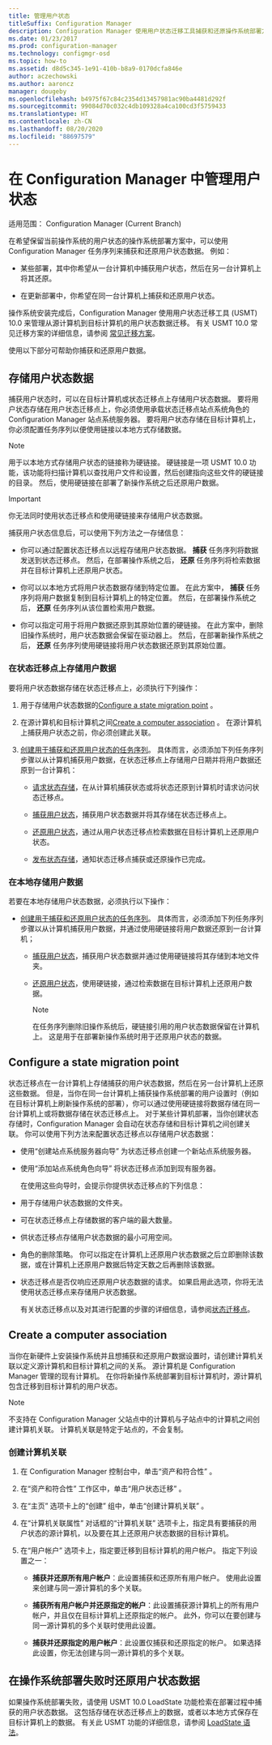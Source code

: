 ```yaml
---
title: 管理用户状态
titleSuffix: Configuration Manager
description: Configuration Manager 使用用户状态迁移工具捕获和还原操作系统部署方案中的用户状态数据。
ms.date: 01/23/2017
ms.prod: configuration-manager
ms.technology: configmgr-osd
ms.topic: how-to
ms.assetid: d8d5c345-1e91-410b-b8a9-0170dcfa846e
author: aczechowski
ms.author: aaroncz
manager: dougeby
ms.openlocfilehash: b4975f67c84c2354d13457981ac90ba4481d292f
ms.sourcegitcommit: 99084d70c032c4db109328a4ca100cd3f5759433
ms.translationtype: HT
ms.contentlocale: zh-CN
ms.lasthandoff: 08/20/2020
ms.locfileid: "88697579"
---
```

# <a name="manage-user-state-in-configuration-manager"></a>在 Configuration Manager 中管理用户状态

适用范围：  Configuration Manager (Current Branch)

在希望保留当前操作系统的用户状态的操作系统部署方案中，可以使用 Configuration Manager 任务序列来捕获和还原用户状态数据。 例如：  

- 某些部署，其中你希望从一台计算机中捕获用户状态，然后在另一台计算机上将其还原。  

- 在更新部署中，你希望在同一台计算机上捕获和还原用户状态。  

操作系统安装完成后，Configuration Manager 使用用户状态迁移工具 (USMT) 10.0 来管理从源计算机到目标计算机的用户状态数据迁移。 有关 USMT 10.0 常见迁移方案的详细信息，请参阅  [常见迁移方案](/windows/deployment/usmt/usmt-common-migration-scenarios)。

使用以下部分可帮助你捕获和还原用户数据。

## <a name="store-user-state-data"></a><a name="BKMK_StoringUserData"></a> 存储用户状态数据

 捕获用户状态时，可以在目标计算机或状态迁移点上存储用户状态数据。 要将用户状态存储在用户状态迁移点上，你必须使用承载状态迁移点站点系统角色的 Configuration Manager 站点系统服务器。 要将用户状态存储在目标计算机上，你必须配置任务序列以便使用链接以本地方式存储数据。

> [!NOTE]
> 用于以本地方式存储用户状态的链接称为硬链接。 硬链接是一项 USMT 10.0 功能，该功能将扫描计算机以查找用户文件和设置，然后创建指向这些文件的硬链接的目录。 然后，使用硬链接在部署了新操作系统之后还原用户数据。

> [!IMPORTANT]
> 你无法同时使用状态迁移点和使用硬链接来存储用户状态数据。

捕获用户状态信息后，可以使用下列方法之一存储信息：  

- 你可以通过配置状态迁移点以远程存储用户状态数据。 **捕获** 任务序列将数据发送到状态迁移点。 然后，在部署操作系统之后， **还原** 任务序列将检索数据并在目标计算机上还原用户状态。  

- 你可以以本地方式将用户状态数据存储到特定位置。 在此方案中， **捕获** 任务序列将用户数据复制到目标计算机上的特定位置。 然后，在部署操作系统之后， **还原** 任务序列从该位置检索用户数据。  

- 你可以指定可用于将用户数据还原到其原始位置的硬链接。 在此方案中，删除旧操作系统时，用户状态数据会保留在驱动器上。 然后，在部署新操作系统之后， **还原** 任务序列使用硬链接将用户状态数据还原到其原始位置。  

### <a name="store-user-data-on-a-state-migration-point"></a><a name="BKMK_UserDataSMP"></a> 在状态迁移点上存储用户数据

 要将用户状态数据存储在状态迁移点上，必须执行下列操作：  

1. 用于存储用户状态数据的[Configure a state migration point](#BKMK_StateMigrationPoint) 。  

1. 在源计算机和目标计算机之间[Create a computer association](#BKMK_ComputerAssociation) 。 在源计算机上捕获用户状态之前，你必须创建此关联。  

1. [创建用于捕获和还原用户状态的任务序列](../deploy-use/create-a-task-sequence-to-capture-and-restore-user-state.md)。 具体而言，必须添加下列任务序列步骤以从计算机捕获用户数据，在状态迁移点上存储用户日期并将用户数据还原到一台计算机：  

    - [请求状态存储](../understand/task-sequence-steps.md#BKMK_RequestStateStore)，在从计算机捕获状态或将状态还原到计算机时请求访问状态迁移点。  

    - [捕获用户状态](../understand/task-sequence-steps.md#BKMK_CaptureUserState)，捕获用户状态数据并将其存储在状态迁移点上。  

    - [还原用户状态](../understand/task-sequence-steps.md#BKMK_RestoreUserState)，通过从用户状态迁移点检索数据在目标计算机上还原用户状态。  

    - [发布状态存储](../understand/task-sequence-steps.md#BKMK_ReleaseStateStore)，通知状态迁移点捕获或还原操作已完成。  

### <a name="store-user-data-locally"></a><a name="BKMK_UserDataDestination"></a> 在本地存储用户数据

 若要在本地存储用户状态数据，必须执行以下操作：  

- [创建用于捕获和还原用户状态的任务序列](../deploy-use/create-a-task-sequence-to-capture-and-restore-user-state.md)。 具体而言，必须添加下列任务序列步骤以从计算机捕获用户数据，并通过使用硬链接将用户数据还原到一台计算机；

  - [捕获用户状态](../understand/task-sequence-steps.md#BKMK_CaptureUserState)，捕获用户状态数据并通过使用硬链接将其存储到本地文件夹。  

  - [还原用户状态](../understand/task-sequence-steps.md#BKMK_RestoreUserState)，使用硬链接，通过检索数据在目标计算机上还原用户数据。  

    > [!NOTE]
    > 在任务序列删除旧操作系统后，硬链接引用的用户状态数据保留在计算机上。 这是用于在部署新操作系统时用于还原用户状态的数据。  

## <a name="configure-a-state-migration-point"></a><a name="BKMK_StateMigrationPoint"></a> Configure a state migration point

状态迁移点在一台计算机上存储捕获的用户状态数据，然后在另一台计算机上还原这些数据。 但是，当你在同一台计算机上捕获操作系统部署的用户设置时（例如在目标计算机上刷新操作系统的部署），你可以通过使用硬链接将数据存储在同一台计算机上或将数据存储在状态迁移点上。 对于某些计算机部署，当你创建状态存储时，Configuration Manager 会自动在状态存储和目标计算机之间创建关联。 你可以使用下列方法来配置状态迁移点以存储用户状态数据：  

- 使用“创建站点系统服务器向导”  为状态迁移点创建一个新站点系统服务器。  

- 使用“添加站点系统角色向导”  将状态迁移点添加到现有服务器。  

  在使用这些向导时，会提示你提供状态迁移点的下列信息：  

- 用于存储用户状态数据的文件夹。  

- 可在状态迁移点上存储数据的客户端的最大数量。  

- 供状态迁移点存储用户状态数据的最小可用空间。  

- 角色的删除策略。 你可以指定在计算机上还原用户状态数据之后立即删除该数据，或在计算机上还原用户数据后特定天数之后再删除该数据。  

- 状态迁移点是否仅响应还原用户状态数据的请求。 如果启用此选项，你将无法使用状态迁移点来存储用户状态数据。  

  有关状态迁移点以及对其进行配置的步骤的详细信息，请参阅[状态迁移点](prepare-site-system-roles-for-operating-system-deployments.md#BKMK_StateMigrationPoints)。  

## <a name="create-a-computer-association"></a><a name="BKMK_ComputerAssociation"></a> Create a computer association

当你在新硬件上安装操作系统并且想捕获和还原用户数据设置时，请创建计算机关联以定义源计算机和目标计算机之间的关系。 源计算机是 Configuration Manager 管理的现有计算机。 在你将新操作系统部署到目标计算机时，源计算机包含迁移到目标计算机的用户状态。  

> [!NOTE]  
> 不支持在 Configuration Manager 父站点中的计算机与子站点中的计算机之间创建计算机关联。 计算机关联是特定于站点的，不会复制。  

### <a name="to-create-a-computer-association"></a>创建计算机关联

1. 在 Configuration Manager 控制台中，单击“资产和符合性”  。  

1. 在“资产和符合性”  工作区中，单击“用户状态迁移”  。  

1. 在“主页”  选项卡上的“创建”  组中，单击“创建计算机关联”  。  

1. 在“计算机关联属性”  对话框的“计算机关联”  选项卡上，指定具有要捕获的用户状态的源计算机，以及要在其上还原用户状态数据的目标计算机。  

1. 在“用户帐户”  选项卡上，指定要迁移到目标计算机的用户帐户。 指定下列设置之一：  

    - **捕获并还原所有用户帐户**：此设置捕获和还原所有用户帐户。 使用此设置来创建与同一源计算机的多个关联。  

    - **捕获所有用户帐户并还原指定的帐户**：此设置捕获源计算机上的所有用户帐户，并且仅在目标计算机上还原指定的帐户。 此外，你可以在要创建与同一源计算机的多个关联时使用此设置。  

    - **捕获并还原指定的用户帐户**：此设置仅捕获和还原指定的帐户。 如果选择此设置，你无法创建与同一源计算机的多个关联。  

## <a name="restore-user-state-data-when-an-operating-system-deployment-fails"></a><a name="BKMK_MigrationFails"></a> 在操作系统部署失败时还原用户状态数据

如果操作系统部署失败，请使用 USMT 10.0 LoadState 功能检索在部署过程中捕获的用户状态数据。 这包括存储在状态迁移点上的数据，或者以本地方式保存在目标计算机上的数据。 有关此 USMT 功能的详细信息，请参阅 [LoadState 语法](/windows/deployment/usmt/usmt-loadstate-syntax)。